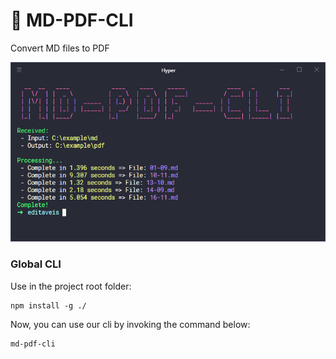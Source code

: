# 📕 MD-PDF-CLI

Convert MD files to PDF

<center>
  <img src="./docs/cli.png" width="auto" height="auto" />
</center>

### Global CLI

Use in the project root folder:

```
npm install -g ./
```

Now, you can use our cli by invoking the command below:

```
md-pdf-cli
```
